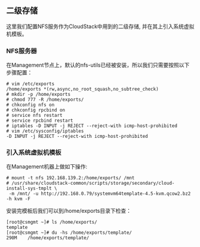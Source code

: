 ## 二级存储
这里我们配置NFS服务作为CloudStack中用到的二级存储, 并在其上引入系统虚拟机模板。    

### NFS服务器
在Management节点上，默认的nfs-utils已经被安装，所以我们只需要按照以下步骤配置：    

```
# vim /etc/exports 
/home/exports *(rw,async,no_root_squash,no_subtree_check)
# mkdir -p /home/exports
# chmod 777 -R /home/exports/
# chkconfig nfs on
# chkconfig rpcbind on
# service nfs restart
# service rpcbind restart
# iptables -D INPUT -j REJECT --reject-with icmp-host-prohibited
# vim /etc/sysconfig/iptables
-D INPUT -j REJECT --reject-with icmp-host-prohibited
```

### 引入系统虚拟机模板
在Management机器上做如下操作:     

```
# mount -t nfs 192.168.139.2:/home/exports/ /mnt
# /usr/share/cloudstack-common/scripts/storage/secondary/cloud-install-sys-tmplt \
 -m /mnt/ -u http://192.168.0.79/systemvm64template-4.5-kvm.qcow2.bz2 -h kvm -F
```

安装完模板后我们可以到/home/exports目录下检查：    

```
[root@csmgmt ~]# ls /home/exports/
template
[root@csmgmt ~]# du -hs /home/exports/template/
290M    /home/exports/template/
```
